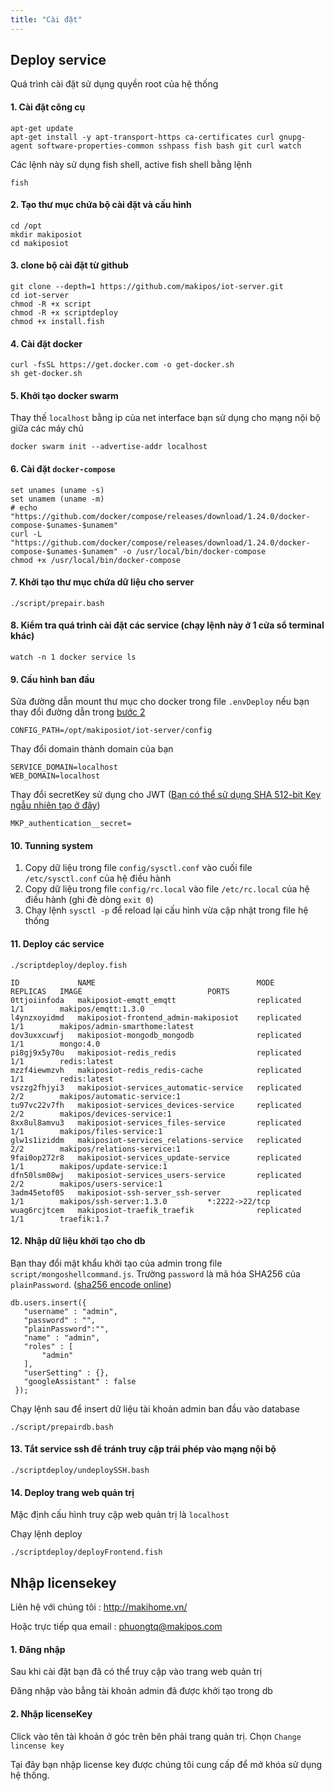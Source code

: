 ```yaml
---
title: "Cài đặt"
---
```


## Deploy service

Quá trình cài đặt sử dụng quyền root của hệ thống

#### 1. Cài đặt công cụ

```shell
apt-get update
apt-get install -y apt-transport-https ca-certificates curl gnupg-agent software-properties-common sshpass fish bash git curl watch
```

Các lệnh này sử dụng fish shell, active fish shell bằng lệnh
```shell
fish
```

#### 2. Tạo thư mục chứa bộ cài đặt và cấu hình

```shell
cd /opt
mkdir makiposiot
cd makiposiot
```

#### 3. clone bộ cài đặt từ github
```shell
git clone --depth=1 https://github.com/makipos/iot-server.git
cd iot-server
chmod -R +x script
chmod -R +x scriptdeploy
chmod +x install.fish
```

#### 4. Cài đặt docker
```shell
curl -fsSL https://get.docker.com -o get-docker.sh
sh get-docker.sh
```

#### 5. Khởi tạo docker swarm

Thay thế `localhost` bằng ip của net interface bạn sử dụng cho mạng nội bộ giữa các máy chủ
```shell
docker swarm init --advertise-addr localhost
```

#### 6. Cài đặt `docker-compose`

```shell
set unames (uname -s)
set unamem (uname -m)
# echo "https://github.com/docker/compose/releases/download/1.24.0/docker-compose-$unames-$unamem"
curl -L "https://github.com/docker/compose/releases/download/1.24.0/docker-compose-$unames-$unamem" -o /usr/local/bin/docker-compose
chmod +x /usr/local/bin/docker-compose
```

#### 7. Khởi tạo thư mục chứa dữ liệu cho server
```shell
./script/prepair.bash
```

#### 8. Kiểm tra quá trình cài đặt các service (chạy lệnh này ở 1 cửa sổ terminal khác)
```shell
watch -n 1 docker service ls
```

#### 9. Cấu hình ban đầu
Sửa đường dẫn mount thư mục cho docker trong file `.envDeploy` nếu bạn thay đổi đường dẫn trong [bước 2](#2-tạo-thư-mục-chứa-bộ-cài-đặt-và-cấu-hình)
```shell
CONFIG_PATH=/opt/makiposiot/iot-server/config
```
Thay đổi domain thành domain của bạn
```shell
SERVICE_DOMAIN=localhost
WEB_DOMAIN=localhost
```
Thay đổi secretKey sử dụng cho JWT ([Bạn có thể sử dụng SHA 512-bit Key ngẫu nhiên tạo ở đây](http://keygen.io/))
```shell
MKP_authentication__secret=
```

#### 10. Tunning system

1. Copy dữ liệu trong file `config/sysctl.conf` vào cuối file `/etc/sysctl.conf` của hệ điều hành
2. Copy dữ liệu trong file `config/rc.local` vào file `/etc/rc.local` của hệ điều hành (ghi đè dòng `exit 0`)
3. Chạy lệnh `sysctl -p` để reload lại cấu hình vừa cập nhật trong file hệ thống

#### 11. Deploy các service
```shell
./scriptdeploy/deploy.fish
```

```shell
ID             NAME                                    MODE         REPLICAS   IMAGE                            PORTS
0ttjoiinfoda   makiposiot-emqtt_emqtt                  replicated   1/1        makipos/emqtt:1.3.0
l4ynzxoyidmd   makiposiot-frontend_admin-makiposiot    replicated   1/1        makipos/admin-smarthome:latest
dov3uxxcuwfj   makiposiot-mongodb_mongodb              replicated   1/1        mongo:4.0
pi8gj9x5y70u   makiposiot-redis_redis                  replicated   1/1        redis:latest
mzzf4iewmzvh   makiposiot-redis_redis-cache            replicated   1/1        redis:latest
vszzg2fhjyi3   makiposiot-services_automatic-service   replicated   2/2        makipos/automatic-service:1
tu97vc22v7fh   makiposiot-services_devices-service     replicated   2/2        makipos/devices-service:1
8xx8ul8amvu3   makiposiot-services_files-service       replicated   1/1        makipos/files-service:1
glw1s1iziddm   makiposiot-services_relations-service   replicated   2/2        makipos/relations-service:1
9fai0op272r8   makiposiot-services_update-service      replicated   1/1        makipos/update-service:1
dfn50lsm08wj   makiposiot-services_users-service       replicated   2/2        makipos/users-service:1
3adm45etof05   makiposiot-ssh-server_ssh-server        replicated   1/1        makipos/ssh-server:1.3.0         *:2222->22/tcp
wuag6rcjtcem   makiposiot-traefik_traefik              replicated   1/1        traefik:1.7

```

#### 12. Nhập dữ liệu khởi tạo cho db

Bạn thay đổi mật khẩu khởi tạo của admin trong file `script/mongoshellcommand.js`.
Trường `password` là mã hóa SHA256 của `plainPassword`. ([sha256 encode online](https://emn178.github.io/online-tools/sha256.html))
```
db.users.insert({
   "username" : "admin",
   "password" : "",
   "plainPassword":"",
   "name" : "admin",
   "roles" : [
       "admin"
   ],
   "userSetting" : {},
   "googleAssistant" : false
 });
```

Chạy lệnh sau để insert dữ liệu tài khoản admin ban đầu vào database

```shell
./script/prepairdb.bash
```

#### 13. Tắt service ssh để tránh truy cập trái phép vào mạng nội bộ

```shell
./scriptdeploy/undeploySSH.bash
```

#### 14. Deploy trang web quản trị

Mặc định cấu hình truy cập web quản trị là `localhost`

Chạy lệnh deploy
```shell
./scriptdeploy/deployFrontend.fish
```

## Nhập licensekey

Liên hệ với chúng tôi : http://makihome.vn/

Hoặc trực tiếp qua email : phuongtq@makipos.com

#### 1. Đăng nhập

Sau khi cài đặt bạn đã có thể truy cập vào trang web quản trị

Đăng nhập vào bằng tài khoản admin đã được khởi tạo trong db

#### 2. Nhập licenseKey

Click vào tên tài khoản ở góc trên bên phải trang quản trị. Chọn `Change lincense key`

Tại đây bạn nhập license key được chúng tôi cung cấp để mở khóa sử dụng hệ thống.
